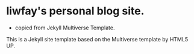 # liwfay's personal blog site.

- copied from Jekyll Multiverse Template.  

This is a Jekyll site template based on the Multiverse template by HTML5 UP.
